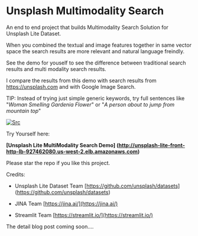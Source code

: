 # Unsplash Multimodality Search

An end to end project that builds Multimodality Search Solution for Unsplash Lite Dataset.

When you combined the textual and image features together in same vector space the search results are more relevant and natural language freindly.

See the demo for youself to see the difference between traditional search results and multi modality search results. 

I compare the results from this demo with search results from https://unsplash.com and with Google Image Search.

TIP: Instead of trying just simple generic keywords, try full sentences like "*Woman Smelling Gardenia Flower*" or "*A person about to jump from mountain top*"

<!-- [![Unsplash Multi Modality Search]({https://github.com/pankajarm/unsplash_multimodality_search/blob/main/a_person_about_to_jump_from_mountain_top.png})]({https://github.com/pankajarm/unsplash_multimodality_search/blob/main/MultiModal-UnSplash-Lite-Demo_720.mov} "Unsplash Multi Modality Search") -->

[![Src]({[image](https://github.com/pankajarm/unsplash_multimodality_search/blob/main/a_person_about_to_jump_from_mountain_top.png)})]({[match.uri](https://github.com/pankajarm/unsplash_multimodality_search/blob/main/MultiModal-UnSplash-Lite-Demo_720.mov)})


Try Yourself here:

**[Unsplash Lite MultiModality Search Demo] (http://unsplash-lite-front-http-lb-927462080.us-west-2.elb.amazonaws.com)**

Please star the repo if you like this project.

Credits:

* Unsplash Lite Dataset Team [https://github.com/unsplash/datasets] (https://github.com/unsplash/datasets)

* JINA Team [https://jina.ai/](https://jina.ai/)

* Streamlit Team [https://streamlit.io/](https://streamlit.io/)


The detail blog post coming soon....
